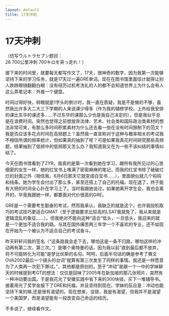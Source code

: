```yaml
---
layout: default
title: 17天冲刺
---
```

# 17天冲刺
（仿写ウルトラセブン题目：<br/>
28 700公里冲刺 700キロを突っ走れ！）

接下来的时间里，就要每天都写作文了，17天，很神奇的数字，因为我第一次能够坚持下来的学习任务，就是17天过一遍GRE单词。现在在图书馆里面估计就得让别人跌跌眼镜翻翻白眼：没有经历过机考洗礼的人的都不会知道世界上为什么会有人这么弄笔记本：外接一个键盘。

时间过得好快，转眼就是1字头的倒计时，我一直在质疑，我是不是做的不够，虽然我比许多大二大三下学期的人来说课少得多（作为我的辅修学校，上外给我安排的课比东华的课还多……不过东华的课那么少也是我自己决定的），但是我似乎总是在浪费时间。突然也觉得之前想放弃法律、艺术、社会类和国际政治类素材的想法非常可笑，有那么多时间积累素材为什么还去看一些在没有时间限制下的范文？我是否应该多花点时间在高频题上？虽然我一直宣称对于这种与概率相关的考试我不相信所谓的频率统计，但如果真的抽到了呢？可是如果我真花时间研究那些高频题，结果抽到了低频中的低频那又怎么办？我知道我又在为一些不该纠结的事情纠结了。

今天在图书馆看到了ZYR，我真的是第一次看到她在学习，跟所有我所见过的心思细密的女生一样，她的红宝书上堆满了密密麻麻的笔记，而我的红宝书除了破破烂烂的封面之外（相信我，6月6日那天它就变成白宝书……），里面貌似就几个钩钩和线条。她为学生会付出了那么多，甚至还搭上了自己的托福。现在退了，终于能有大把的时间全心扑在学习上了。当时我跟她说过，如果她离开学生会，我也会离开的，毕竟我跟她一样，都要面对代价很高的GRE。

GRE是一个需要考生勤奋的考试，然而我承认，我缺乏的就是这个。也许我投机取巧的考试技巧更适合GMAT（至于逻辑要求比较高的LSAT我就免了，我从来就是逻辑混乱的象征……）。但我绝对不能向这种“适合”低头，一旦低头，我迎来的就是一个更加不适合我的路。与其在国外痛苦两三年学一个不喜欢的专业，还不如现在开始为一个被认为不适合自己的考试奋斗。

昨天轩轩问我的签名（“这条路我会走下去，哪怕这是一条不归路，哪怕这样的冲动再有第二次、第三次。”）是哪个奥特曼的话，因为我以前“直到最后都不放弃，将不可能转化为可能”是梦比优斯的名句。呵呵，后面半句话的确是参考了赛文OVA2002最后一个镜头的台词“就算有第三次发生了同样的事情。我还是一样愿意为了人类再一次犯下罪过。”，其他都是原创的。至于“冲动”是跟一个一中的学妹聊天的时候提到考GT的想法：仅仅是回味了2005年在新加坡的那几张照片，突然有一种冲动要出国。于是我花光了安徽实践中省下来的300块钱，买下一堆辅导书。接着用光了奖学金报下了GRE和托福，并且坚持到现在。学妹的反应是：冲动也能坚持下来的嘛,还是很有渴望的。现在想来，没错，我是有渴望，但我并不是渴望一个美国梦，而是渴望能有一段改变自己命运的经历。

不多说了，继续看作文。
